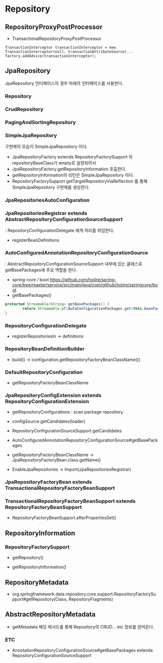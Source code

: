 # Repository

## RepositoryProxyPostProcessor

- TransactionalRepositoryProxyPostProcessor

~~~
TransactionInterceptor transactionInterceptor = new TransactionInterceptor(null, transactionAttributeSource)...
factory.addAdvice(transactionInterceptor);
~~~


## JpaRepository 

JpaRepository 인터페이스의 경우 아래의 인터페이스를 사용한다. 

### Repository 

### CrudRepository

### PagingAndSortingRepository

### SimpleJpaRepository

구현체의 모습이 SimpleJpaRepository 이다. 

- JpaRepositoryFactory extends RepositoryFactorySupport 의 repositoryBaseClass가 empty로 설정되어서 
- JpaRepositoryFactory.getRepositoryInformation 호출한다. 
- getRepositoryInformation의 리턴은 SimpleJpaRepository 이다.
- RepositoryFactorySupport getTargetRepositoryViaReflection 를 통해 SimpleJpaRepository 구현체를 생성한다. 


### JpaRepositoriesAutoConfiguration

### JpaRepositoriesRegistrar extends AbstractRepositoryConfigurationSourceSupport

: RepositoryConfigurationDelegate 에게 처리를 위임한다. 

- registerBeanDefinitions

### AutoConfiguredAnnotationRepositoryConfigurationSource

: AbstractRepositoryConfigurationSourceSupport 내부에 있는 클래스로 getBasePackages에 주요 역할을 한다. 

- spring-core / boot
https://github.com/hotire/spring-core/tree/master/service/src/main/java/com/github/hotire/springcore/boot
- getBasePackages()

~~~java
protected Streamable<String> getBasePackages() {
		return Streamable.of(AutoConfigurationPackages.get(this.beanFactory));
}
~~~

### RepositoryConfigurationDelegate

- registerRepositoriesIn -> definitions

### RepositoryBeanDefinitionBuilder

- build() -> configuration.getRepositoryFactoryBeanClassName())

### DefaultRepositoryConfiguration

- getRepositoryFactoryBeanClassName

### JpaRepositoryConfigExtension extends RepositoryConfigurationExtension

- getRepositoryConfigurations : scan package repository 

- configSource.getCandidates(loader) 
- RepositoryConfigurationSourceSupport.getCandidates
- AutoConfiguredAnnotationRepositoryConfigurationSource#getBasePackages
- getRepositoryFactoryBeanClassName -> JpaRepositoryFactoryBean.class.getName()

- EnableJpaRepositories -> Import(JpaRepositoriesRegistrar)

### JpaRepositoryFactoryBean extends TransactionalRepositoryFactoryBeanSupport

### TransactionalRepositoryFactoryBeanSupport extends RepositoryFactoryBeanSupport

- RepositoryFactoryBeanSupport.afterPropertiesSet()


## RepositoryInformation

### RepositoryFactorySupport

- getRepository()

- getRepositoryInformation()


## RepositoryMetadata

- org.springframework.data.repository.core.support.RepositoryFactorySupport#getRepository(Class, RepositoryFragments) 

## AbstractRepositoryMetadata

- getMetadata 해당 메서드를 통해 Repository의 CRUD... etc 정보를 얻어온다. 

 


### ETC

- AnnotationRepositoryConfigurationSource#getBasePackages extends RepositoryConfigurationSourceSupport 








